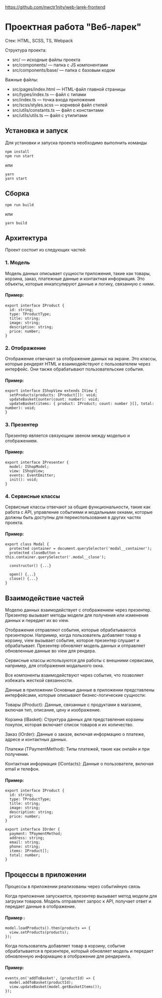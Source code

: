 https://github.com/nwctr1nity/web-larek-frontend

# Проектная работа "Веб-ларек"

Стек: HTML, SCSS, TS, Webpack

Структура проекта:
- src/ — исходные файлы проекта
- src/components/ — папка с JS компонентами
- src/components/base/ — папка с базовым кодом

Важные файлы:
- src/pages/index.html — HTML-файл главной страницы
- src/types/index.ts — файл с типами
- src/index.ts — точка входа приложения
- src/scss/styles.scss — корневой файл стилей
- src/utils/constants.ts — файл с константами
- src/utils/utils.ts — файл с утилитами

## Установка и запуск
Для установки и запуска проекта необходимо выполнить команды

```
npm install
npm run start
```

или

```
yarn
yarn start
```
## Сборка

```
npm run build
```

или

```
yarn build
```

## Архитектура

Проект состоит из следующих частей:

### 1. Модель
Модель данных описывает сущности приложения, такие как товары, корзина, заказ, платежные данные и контактная информация. Это объекты, которые инкапсулируют данные и логику, связанную с ними.

#### Пример:
```
export interface IProduct {
  id: string;
  type: TProductType;
  title: string;
  image: string;
  description: string;
  price: number;
}
```

### 2. Отображение
Отображение отвечают за отображение данных на экране. Это классы, которые рендерят HTML и взаимодействуют с пользователем через интерфейс. Они также обрабатывают пользовательские события.

#### Пример:
```
export interface IShopView extends IView {
  setProducts(products: IProduct[]): void;
  updateBasketCounter(count: number): void;
  updateBasket(items: { product: IProduct; count: number }[], total: number): void;
}
```

### 3. Презентер
Презентер является связующим звеном между моделью и отображением.

#### Пример:
```
export interface IPresenter {
  model: IShopModel;
  view: IShopView;
  events: EventEmitter;
  init(): void;
}
```

### 4. Сервисные классы
Сервисные классы отвечают за общие функциональности, такие как работа с API, управление событиями и модальными окнами, которые должны быть доступны для переиспользования в других частях проекта.

#### Пример:
```
export class Modal {
  protected container = document.querySelector('modal__container');
  protected closeButton = this.container.querySelector('.modal__close');

  constructor() {...}

  open() {...}
  close() {...}
}
```

## Взаимодействие частей
Моделю данных взаимодействует с отображением через презентер. Презентер вызывает методы модели для получения или изменения данных и передает их во view.

Отображения отправляют события, которые обрабатываются презентером. Например, когда пользователь добавляет товар в корзину, view вызывает событие, которое презентер слушает и обрабатывает. Презентер обновляет модель данных и отправляет обновленные данные во view для рендера.

Сервисные классы используются для работы с внешними сервисами, например, для отображения модального окна.

Все компоненты взаимодействуют через события, что позволяет избежать жесткой связанности.

Данные в приложении
Основные данные в приложении представлены интерфейсами, которые описывают бизнес-логические сущности:

Товары (IProduct): Данные, связанные с продуктами в магазине, включая тип, описание, цену и изображение.

Корзина (IBasket): Структура данных для представления корзины покупок, которая включает список товаров и их количество.

Заказ (IOrder): Данные о заказе, включая информацию о платеже, адресе и контактных данных.

Платежи (TPaymentMethod): Типы платежей, такие как онлайн и при получении.

Контактная информация (IContacts): Данные о пользователе, включая email и телефон.

#### Пример:
```
export interface IProduct {
  id: string;
  type: TProductType;
  title: string;
  image: string;
  description: string;
  price: number;
}

export interface IOrder {
  payment: TPaymentMethod;
  address: string;
  email: string;
  phone: string;
  items: IProduct[];
  total: number;
}
```

## Процессы в приложении
Процессы в приложении реализованы через событийную связь

Когда приложение запускается, презентер вызывает метод модели для загрузки товаров. Модель отправляет запрос к API, получает ответ и передает данные в отображение.

#### Пример :
```
model.loadProducts().then(products => {
  view.setProducts(products);
});
```

Когда пользователь добавляет товар в корзину, событие обрабатывается в презентере, который обновляет модель и передает обновленную информацию в отображение для рендеринга.

#### Пример:
```
events.on('addToBasket', (productId) => {
  model.addToBasket(productId);
  view.updateBasket(model.getBasketItems());
});
```